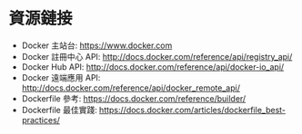 # 資源鏈接
* Docker 主站台: https://www.docker.com
* Docker 註冊中心 API: http://docs.docker.com/reference/api/registry_api/
* Docker Hub API: http://docs.docker.com/reference/api/docker-io_api/
* Docker 遠端應用 API: http://docs.docker.com/reference/api/docker_remote_api/
* Dockerfile 參考: https://docs.docker.com/reference/builder/
* Dockerfile 最佳實踐: https://docs.docker.com/articles/dockerfile_best-practices/
